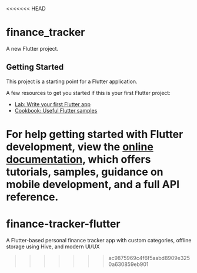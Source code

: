 <<<<<<< HEAD
# finance_tracker

A new Flutter project.

## Getting Started

This project is a starting point for a Flutter application.

A few resources to get you started if this is your first Flutter project:

- [Lab: Write your first Flutter app](https://docs.flutter.dev/get-started/codelab)
- [Cookbook: Useful Flutter samples](https://docs.flutter.dev/cookbook)

For help getting started with Flutter development, view the
[online documentation](https://docs.flutter.dev/), which offers tutorials,
samples, guidance on mobile development, and a full API reference.
=======
# finance-tracker-flutter
A Flutter-based personal finance tracker app with custom categories, offline storage using Hive, and modern UI/UX
>>>>>>> ac9875969c4f6f5aabd8909e3250a630859eb901
